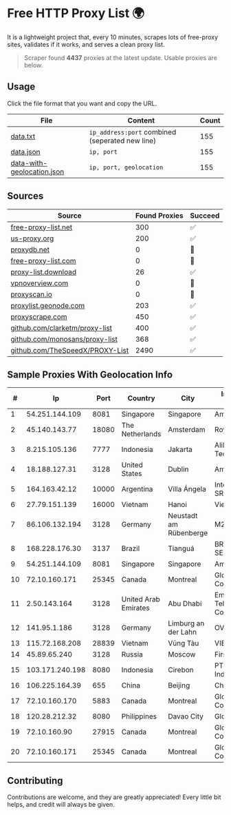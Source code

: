 
# Free HTTP Proxy List 🌍

It is a lightweight project that, every 10 minutes, scrapes lots of free-proxy sites, validates if it works, and serves a clean proxy list.


> Scraper found **4437** proxies at the latest update. Usable proxies are below.

## Usage

Click the file format that you want and copy the URL.


|File|Content|Count|
|----|-------|-----|
|[data.txt](https://raw.githubusercontent.com/themiralay/Proxy-List-World/master/data.txt)|`ip_address:port` combined (seperated new line)|155|
|[data.json](https://raw.githubusercontent.com/themiralay/Proxy-List-World/master/data.json)|`ip, port`|155|
|[data-with-geolocation.json](https://raw.githubusercontent.com/themiralay/Proxy-List-World/master/data-with-geolocation.json)|`ip, port, geolocation`|155|

## Sources

|Source|Found Proxies|Succeed|
|------|-------------|-------|
|[free-proxy-list.net](https://free-proxy-list.net)|300|✅|
|[us-proxy.org](https://www.us-proxy.org)|200|✅|
|[proxydb.net](http://proxydb.net)|0|🚫|
|[free-proxy-list.com](https://free-proxy-list.com/?page=&port=&type%5B%5D=http&type%5B%5D=https&up_time=0&search=Search)|0|🚫|
|[proxy-list.download](https://www.proxy-list.download/HTTP)|26|✅|
|[vpnoverview.com](https://vpnoverview.com/privacy/anonymous-browsing/free-proxy-servers)|0|🚫|
|[proxyscan.io](https://www.proxyscan.io)|0|🚫|
|[proxylist.geonode.com](https://proxylist.geonode.com/api/proxy-list?limit=300&page=1&sort_by=lastChecked&sort_type=desc&protocols=http,https)|203|✅|
|[proxyscrape.com](https://api.proxyscrape.com/v2/?request=displayproxies&protocol=http&timeout=10000&country=all&ssl=all&anonymity=all)|450|✅|
|[github.com/clarketm/proxy-list](https://raw.githubusercontent.com/clarketm/proxy-list/master/proxy-list-raw.txt)|400|✅|
|[github.com/monosans/proxy-list](https://raw.githubusercontent.com/monosans/proxy-list/main/proxies/http.txt)|368|✅|
|[github.com/TheSpeedX/PROXY-List](https://raw.githubusercontent.com/TheSpeedX/PROXY-List/master/http.txt)|2490|✅|


## Sample Proxies With Geolocation Info

|#|Ip|Port|Country|City|Internet Service Provider|
|-|--|----|-------|----|-------------------------|
|1|54.251.144.109|8081|Singapore|Singapore|Amazon.com, Inc.|
|2|45.140.143.77|18080|The Netherlands|Amsterdam|RoyaleHosting BV|
|3|8.215.105.136|7777|Indonesia|Jakarta|Alibaba (US) Technology Co., Ltd.|
|4|18.188.127.31|3128|United States|Dublin|Amazon.com, Inc.|
|5|164.163.42.12|10000|Argentina|Villa Ángela|Interret Villa Angela SRL|
|6|27.79.151.139|16000|Vietnam|Hanoi|Viettel Corporation|
|7|86.106.132.194|3128|Germany|Neustadt am Rübenberge|M247 Europe SRL|
|8|168.228.176.30|3137|Brazil|Tianguá|BRASILINK SERVIÇOS EIRELI|
|9|54.251.144.109|8081|Singapore|Singapore|Amazon.com, Inc.|
|10|72.10.160.171|25345|Canada|Montreal|GloboTech Communications|
|11|2.50.143.164|3128|United Arab Emirates|Abu Dhabi|Emirates Telecommunications Corporation|
|12|141.95.1.186|3128|Germany|Limburg an der Lahn|OVH SAS|
|13|115.72.168.208|28839|Vietnam|Vũng Tàu|VIETELmetro|
|14|45.89.65.240|3128|Russia|Moscow|First Server Limited|
|15|103.171.240.198|8080|Indonesia|Cirebon|PT Abs Multimedia Indonesia|
|16|106.225.164.39|655|China|Beijing|China Telecom|
|17|72.10.160.170|5883|Canada|Montreal|GloboTech Communications|
|18|120.28.212.32|8080|Philippines|Davao City|Globe Telecom|
|19|72.10.160.90|27915|Canada|Montreal|GloboTech Communications|
|20|72.10.160.171|25345|Canada|Montreal|GloboTech Communications|



## Contributing

Contributions are welcome, and they are greatly appreciated! Every
little bit helps, and credit will always be given.

